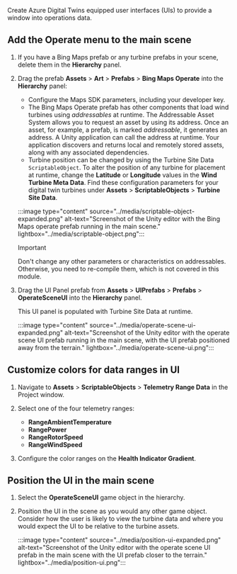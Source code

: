 Create Azure Digital Twins equipped user interfaces (UIs) to provide a window into operations data.

## Add the Operate menu to the main scene

1. If you have a Bing Maps prefab or any turbine prefabs in your scene, delete them in the **Hierarchy** panel.
1. Drag the prefab **Assets** > **Art** > **Prefabs** > **Bing Maps Operate** into the **Hierarchy** panel:

   - Configure the Maps SDK parameters, including your developer key.
   - The Bing Maps Operate prefab has other components that load wind turbines using *addressables* at runtime. The Addressable Asset System allows you to request an asset by using its address. Once an asset, for example, a prefab, is marked *addressable*, it generates an address. A Unity application can call the address at runtime. Your application discovers and returns local and remotely stored assets, along with any associated dependencies.
   - Turbine position can be changed by using the Turbine Site Data `ScriptableObject`. To alter the position of any turbine for placement at runtime, change the **Latitude** or **Longitude** values in the **Wind Turbine Meta Data**. Find these configuration parameters for your digital twin turbines under **Assets** > **ScriptableObjects** > **Turbine Site Data**.

   :::image type="content" source="../media/scriptable-object-expanded.png" alt-text="Screenshot of the Unity editor with the Bing Maps operate prefab running in the main scene." lightbox="../media/scriptable-object.png":::

   > [!IMPORTANT]
   > Don't change any other parameters or characteristics on addressables. Otherwise, you need to re-compile them, which is not covered in this module.

1. Drag the UI Panel prefab from **Assets** > **UIPrefabs** > **Prefabs** > **OperateSceneUI** into the **Hierarchy** panel.

   This UI panel is populated with Turbine Site Data at runtime.

   :::image type="content" source="../media/operate-scene-ui-expanded.png" alt-text="Screenshot of the Unity editor with the operate scene UI prefab running in the main scene, with the UI prefab positioned away from the terrain." lightbox="../media/operate-scene-ui.png":::

## Customize colors for data ranges in UI

1. Navigate to **Assets** > **ScriptableObjects** > **Telemetry Range Data** in the Project window.
1. Select one of the four telemetry ranges:

   - **RangeAmbientTemperature**
   - **RangePower**
   - **RangeRotorSpeed**
   - **RangeWindSpeed**

1. Configure the color ranges on the **Health Indicator Gradient**.

## Position the UI in the main scene

1. Select the **OperateSceneUI** game object in the hierarchy.
1. Position the UI in the scene as you would any other game object. Consider how the user is likely to view the turbine data and where you would expect the UI to be relative to the turbine assets.

   :::image type="content" source="../media/position-ui-expanded.png" alt-text="Screenshot of the Unity editor with the operate scene UI prefab in the main scene with the UI prefab closer to the terrain." lightbox="../media/position-ui.png":::
